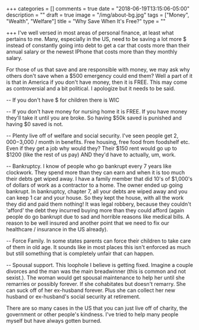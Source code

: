 +++
categories = []
comments = true
date = "2018-06-19T13:15:06-05:00"
description = ""
draft = true
image = "/img/about-bg.jpg"
tags = ["Money", "Wealth", "Welfare"]
title = "Why Save When It's Free?"
type = ""

+++
I've well versed in most areas of personal finance, at least what pertains to me. Many, especially in the US, need to be saving a lot more $ instead of constantly going into debt to get a car that costs more than their annual salary or the newest IPhone that costs more than they monthly salary. 

For those of us that save and are responsible with money, we may ask why others don't save when a $500 emergency could end them? Well a part of it is that in America if you don't have money, then it is FREE. This may come as controversial and a bit political. I apologize but it needs to be said.

-- If you don't have $ for children there is WIC

-- If you don't have money for nursing home it is FREE. If you have money they'll take it until you are broke. So having $50k saved is punished and having $0 saved is not.

-- Plenty live off of welfare and social security. I've seen people get $2,000-$3,000 / month in benefits. Free housing, free food from foodshelf etc. Even if they get a job why would they? Their $150 rent would go up to $1200 (like the rest of us pay) AND they'd have to actually, um, work.

-- Bankruptcy. I know of people who go bankrupt every 7 years like clockwork. They spend more than they can earn and when it is too much their debts get wiped away. I have a family member that did 10's of $1,000's of dollars of work as a contractor to a home. The owner ended up going bankrupt. In bankruptcy, chapter 7, all your debts are wiped away and you can keep 1 car and your house. So they kept the house, with all the work they did and paid them nothing! It was legal robbery, because they couldn't 'afford' the debt they incurred buying more than they could afford (again people do go bankrupt due to sad and horrible reasons like medical bills. A reason to be well insured and another point that we need to fix our healthcare / insurance in the US already).

-- Force Family. In some states parents can force their children to take care of them in old age. It sounds like in most places this isn't enforced as much but still something that is completely unfair that can happen.

-- Spousal support. This loophole I believe is getting fixed. Imagine a couple divorces and the man was the main breadwinner (this is common and not sexist.). The woman would get spousal maintenance to help her until she remarries or possibly forever. If she cohabitates but doesn't remarry. She can suck off of her ex-husband forever. Plus she can collect her new husband or ex-husband's social security at retirement.

There are so many cases in the US that you can just live off of charity, the government or other people's kindness. I've tried to help many people myself but have always gotten burned.